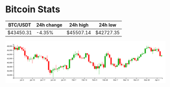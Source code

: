 # Bitcoin Stats

BTC/USDT|24h change|24h high|24h low|
|---|---|---|---|
|$43450.31|-4.35%|$45507.14|$42727.35|

<img src="./chart.svg">
